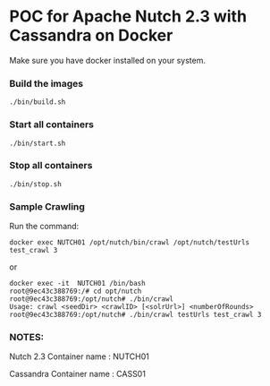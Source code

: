 # POC for Apache Nutch 2.3 with Cassandra on Docker

Make sure you have docker installed on your system.

### Build the images
```
./bin/build.sh
```

### Start all containers
```
./bin/start.sh
```

### Stop all containers
```
./bin/stop.sh
```


### Sample Crawling


Run the command:
```
docker exec NUTCH01 /opt/nutch/bin/crawl /opt/nutch/testUrls test_crawl 3
```
or

```
docker exec -it  NUTCH01 /bin/bash
root@9ec43c388769:/# cd opt/nutch
root@9ec43c388769:/opt/nutch# ./bin/crawl
Usage: crawl <seedDir> <crawlID> [<solrUrl>] <numberOfRounds>
root@9ec43c388769:/opt/nutch# ./bin/crawl testUrls test_crawl 3

```

### NOTES:

Nutch 2.3 Container name : NUTCH01

Cassandra Container name : CASS01
